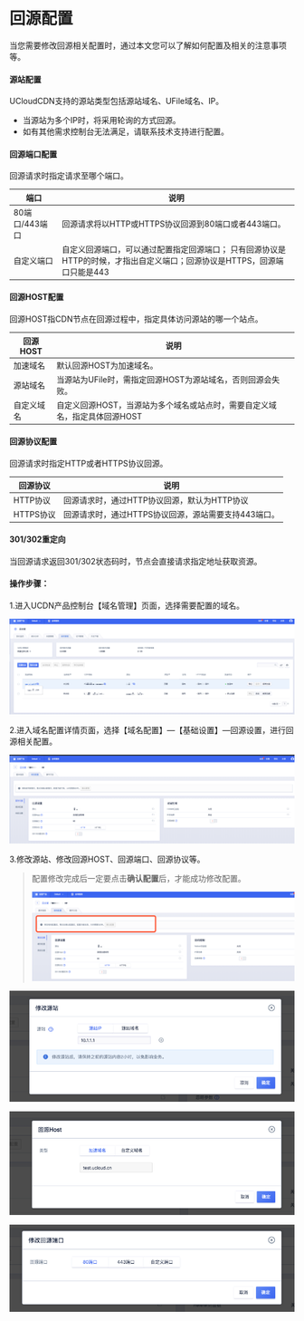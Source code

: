 # 回源配置

当您需要修改回源相关配置时，通过本文您可以了解如何配置及相关的注意事项等。

#### 源站配置

UCloudCDN支持的源站类型包括源站域名、UFile域名、IP。

*  当源站为多个IP时，将采用轮询的方式回源。
*  如有其他需求控制台无法满足，请联系技术支持进行配置。

#### 回源端口配置

回源请求时指定请求至哪个端口。

| 端口           | 说明                                                 |
| -------------- | ---------------------------------------------------- |
| 80端口/443端口 | 回源请求将以HTTP或HTTPS协议回源到80端口或者443端口。 |
| 自定义端口     | 自定义回源端口，可以通过配置指定回源端口； 只有回源协议是HTTP的时候，才指出自定义端口；回源协议是HTTPS，回源端口只能是443          |

#### 回源HOST配置

回源HOST指CDN节点在回源过程中，指定具体访问源站的哪一个站点。

| 回源HOST   | 说明                                                         |
| ---------- | ------------------------------------------------------------ |
| 加速域名   | 默认回源HOST为加速域名。                                     |
| 源站域名   | 当源站为UFile时，需指定回源HOST为源站域名，否则回源会失败。  |
| 自定义域名 | 自定义回源HOST，当源站为多个域名或站点时，需要自定义域名，指定具体回源HOST |

#### 回源协议配置

回源请求时指定HTTP或者HTTPS协议回源。

| 回源协议  | 说明                                                 |
| --------- | ---------------------------------------------------- |
| HTTP协议  | 回源请求时，通过HTTP协议回源，默认为HTTP协议         |
| HTTPS协议 | 回源请求时，通过HTTPS协议回源，源站需要支持443端口。 |

#### 301/302重定向

当回源请求返回301/302状态码时，节点会直接请求指定地址获取资源。



#### 操作步骤：

1.进入UCDN产品控制台【域名管理】页面，选择需要配置的域名。

![image-20191211151200171](../../images/image-20191211151200171.png)

2.进入域名配置详情页面，选择【域名配置】—【基础设置】—回源设置，进行回源相关配置。

![image-20191211152546252](../../images/image-20191211152546252.png)

3.修改源站、修改回源HOST、回源端口、回源协议等。

>配置修改完成后一定要点击**确认配置**后，才能成功修改配置。
>
>![image-20191211153146242](../../images/image-20191211153146242.png)

![image-20191211152848093](../../images/image-20191211152848093.png)

![image-20191211152939318](../../images/image-20191211152939318.png)

![image-20191211153210705](../../images/image-20191211153210705.png)
